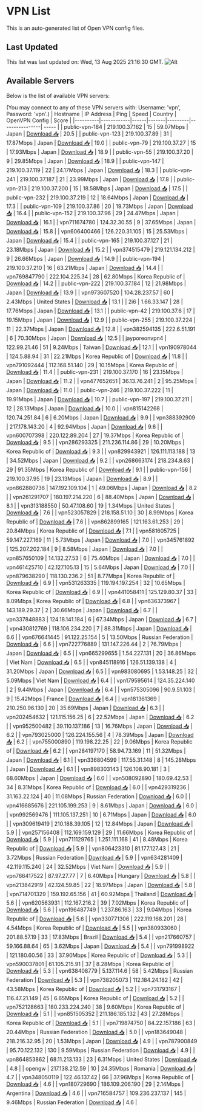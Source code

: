 # VPN List

This is an auto-generated list of Open VPN config files.

## Last Updated

This list was last updated on: Wed, 13 Aug 2025 21:16:30 GMT.
![Alt](https://repobeats.axiom.co/api/embed/186b98318ef1479477931607c1ad7d823f12451f.svg "Repobeats analytics image")

## Available Servers

Below is the list of available VPN servers:

(You may connect to any of these VPN servers with: Username: 'vpn', Password: 'vpn'.)
| Hostname | IP Address | Ping | Speed | Country | OpenVPN Config | Score |
|----------|------------|------|-------|---------|----------------| ----- |
| public-vpn-184 | 219.100.37.162 | 15 | 59.07Mbps | Japan | [Download 📥](./configs/server_0_JP.ovpn) | 20.5 |
| public-vpn-123 | 219.100.37.89 | 31 | 17.87Mbps | Japan | [Download 📥](./configs/server_1_JP.ovpn) | 19.0 |
| public-vpn-79 | 219.100.37.27 | 15 | 17.93Mbps | Japan | [Download 📥](./configs/server_2_JP.ovpn) | 18.9 |
| public-vpn-55 | 219.100.37.20 | 9 | 29.85Mbps | Japan | [Download 📥](./configs/server_3_JP.ovpn) | 18.9 |
| public-vpn-147 | 219.100.37.119 | 22 | 24.17Mbps | Japan | [Download 📥](./configs/server_4_JP.ovpn) | 18.3 |
| public-vpn-241 | 219.100.37.187 | 21 | 23.99Mbps | Japan | [Download 📥](./configs/server_5_JP.ovpn) | 17.8 |
| public-vpn-213 | 219.100.37.200 | 15 | 18.58Mbps | Japan | [Download 📥](./configs/server_6_JP.ovpn) | 17.5 |
| public-vpn-232 | 219.100.37.219 | 12 | 18.64Mbps | Japan | [Download 📥](./configs/server_7_JP.ovpn) | 17.3 |
| public-vpn-109 | 219.100.37.86 | 20 | 19.73Mbps | Japan | [Download 📥](./configs/server_8_JP.ovpn) | 16.4 |
| public-vpn-152 | 219.100.37.96 | 29 | 24.47Mbps | Japan | [Download 📥](./configs/server_9_JP.ovpn) | 16.1 |
| vpn711674780 | 124.32.30.55 | 9 | 37.65Mbps | Japan | [Download 📥](./configs/server_10_JP.ovpn) | 15.8 |
| vpn606400466 | 126.220.31.105 | 15 | 25.53Mbps | Japan | [Download 📥](./configs/server_11_JP.ovpn) | 15.4 |
| public-vpn-165 | 219.100.37.127 | 21 | 23.18Mbps | Japan | [Download 📥](./configs/server_12_JP.ovpn) | 15.2 |
| vpn374515479 | 219.121.134.212 | 9 | 26.66Mbps | Japan | [Download 📥](./configs/server_13_JP.ovpn) | 14.9 |
| public-vpn-194 | 219.100.37.210 | 16 | 63.21Mbps | Japan | [Download 📥](./configs/server_14_JP.ovpn) | 14.4 |
| vpn769847790 | 222.104.225.34 | 28 | 62.80Mbps | Korea Republic of | [Download 📥](./configs/server_15_KR.ovpn) | 14.2 |
| public-vpn-222 | 219.100.37.184 | 12 | 21.98Mbps | Japan | [Download 📥](./configs/server_16_JP.ovpn) | 13.9 |
| vpn973607520 | 104.28.237.57 | 60 | 2.43Mbps | United States | [Download 📥](./configs/server_17_US.ovpn) | 13.1 |
| 2i6 | 1.66.33.147 | 28 | 17.76Mbps | Japan | [Download 📥](./configs/server_18_JP.ovpn) | 13.1 |
| public-vpn-42 | 219.100.37.6 | 17 | 19.15Mbps | Japan | [Download 📥](./configs/server_19_JP.ovpn) | 12.9 |
| public-vpn-255 | 219.100.37.224 | 11 | 22.37Mbps | Japan | [Download 📥](./configs/server_20_JP.ovpn) | 12.8 |
| vpn382594135 | 222.6.51.191 | 6 | 70.30Mbps | Japan | [Download 📥](./configs/server_21_JP.ovpn) | 12.5 |
| jayporeonvpn4 | 122.99.21.46 | 51 | 9.24Mbps | Taiwan | [Download 📥](./configs/server_22_TW.ovpn) | 12.1 |
| vpn190978044 | 124.5.88.94 | 31 | 22.21Mbps | Korea Republic of | [Download 📥](./configs/server_23_KR.ovpn) | 11.8 |
| vpn791092444 | 112.168.51.140 | 29 | 10.15Mbps | Korea Republic of | [Download 📥](./configs/server_24_KR.ovpn) | 11.4 |
| public-vpn-231 | 219.100.37.170 | 16 | 23.15Mbps | Japan | [Download 📥](./configs/server_25_JP.ovpn) | 11.2 |
| vpn477652651 | 36.13.76.241 | 2 | 95.25Mbps | Japan | [Download 📥](./configs/server_26_JP.ovpn) | 11.0 |
| public-vpn-246 | 219.100.37.222 | 11 | 19.91Mbps | Japan | [Download 📥](./configs/server_27_JP.ovpn) | 10.7 |
| public-vpn-197 | 219.100.37.211 | 12 | 28.13Mbps | Japan | [Download 📥](./configs/server_28_JP.ovpn) | 10.0 |
| vpn815142268 | 120.74.251.84 | 6 | 6.20Mbps | Japan | [Download 📥](./configs/server_29_JP.ovpn) | 9.9 |
| vpn388392909 | 217.178.143.20 | 4 | 92.94Mbps | Japan | [Download 📥](./configs/server_30_JP.ovpn) | 9.6 |
| vpn600707398 | 220.122.89.204 | 27 | 19.37Mbps | Korea Republic of | [Download 📥](./configs/server_31_KR.ovpn) | 9.5 |
| vpn286293325 | 211.236.114.86 | 29 | 10.20Mbps | Korea Republic of | [Download 📥](./configs/server_32_KR.ovpn) | 9.3 |
| vpn829943921 | 126.111.113.188 | 13 | 34.52Mbps | Japan | [Download 📥](./configs/server_33_JP.ovpn) | 9.2 |
| vpn268663174 | 218.234.8.63 | 29 | 91.35Mbps | Korea Republic of | [Download 📥](./configs/server_34_KR.ovpn) | 9.1 |
| public-vpn-156 | 219.100.37.95 | 19 | 23.13Mbps | Japan | [Download 📥](./configs/server_35_JP.ovpn) | 8.9 |
| vpn862880736 | 147.192.109.104 | 1 | 49.06Mbps | Japan | [Download 📥](./configs/server_36_JP.ovpn) | 8.2 |
| vpn261291707 | 180.197.214.220 | 6 | 88.40Mbps | Japan | [Download 📥](./configs/server_37_JP.ovpn) | 8.1 |
| vpn313188550 | 50.47.108.60 | 19 | 1.34Mbps | United States | [Download 📥](./configs/server_38_US.ovpn) | 7.6 |
| vpn523057829 | 218.158.51.10 | 30 | 8.99Mbps | Korea Republic of | [Download 📥](./configs/server_39_KR.ovpn) | 7.6 |
| vpn862899165 | 121.163.61.253 | 29 | 20.84Mbps | Korea Republic of | [Download 📥](./configs/server_40_KR.ovpn) | 7.1 |
| vpn581605725 | 59.147.227.169 | 11 | 5.73Mbps | Japan | [Download 📥](./configs/server_41_JP.ovpn) | 7.0 |
| vpn345761892 | 125.207.202.184 | 9 | 8.58Mbps | Japan | [Download 📥](./configs/server_42_JP.ovpn) | 7.0 |
| vpn857650109 | 14.132.27.53 | 6 | 75.40Mbps | Japan | [Download 📥](./configs/server_43_JP.ovpn) | 7.0 |
| vpn461425710 | 42.127.105.13 | 15 | 5.64Mbps | Japan | [Download 📥](./configs/server_44_JP.ovpn) | 7.0 |
| vpn879638290 | 118.130.236.2 | 51 | 8.77Mbps | Korea Republic of | [Download 📥](./configs/server_45_KR.ovpn) | 6.9 |
| vpn531263335 | 119.194.197.254 | 32 | 10.65Mbps | Korea Republic of | [Download 📥](./configs/server_46_KR.ovpn) | 6.9 |
| vpn441058411 | 125.129.80.37 | 33 | 8.09Mbps | Korea Republic of | [Download 📥](./configs/server_47_KR.ovpn) | 6.8 |
| vpn636373967 | 143.189.29.37 | 2 | 30.66Mbps | Japan | [Download 📥](./configs/server_48_JP.ovpn) | 6.7 |
| vpn337848883 | 124.18.141.184 | 6 | 67.34Mbps | Japan | [Download 📥](./configs/server_49_JP.ovpn) | 6.7 |
| vpn430812769 | 118.106.234.220 | 7 | 88.31Mbps | Japan | [Download 📥](./configs/server_50_JP.ovpn) | 6.6 |
| vpn676641445 | 91.122.25.154 | 5 | 13.50Mbps | Russian Federation | [Download 📥](./configs/server_51_RU.ovpn) | 6.6 |
| vpn722776889 | 131.147.226.44 | 2 | 76.79Mbps | Japan | [Download 📥](./configs/server_52_JP.ovpn) | 6.5 |
| vpn665299655 | 1.54.227.131 | 20 | 36.86Mbps | Viet Nam | [Download 📥](./configs/server_53_VN.ovpn) | 6.5 |
| vpn845118916 | 126.51.139.138 | 4 | 31.20Mbps | Japan | [Download 📥](./configs/server_54_JP.ovpn) | 6.5 |
| vpn983080695 | 1.53.148.25 | 32 | 5.09Mbps | Viet Nam | [Download 📥](./configs/server_55_VN.ovpn) | 6.4 |
| vpn179595614 | 124.35.224.140 | 2 | 9.44Mbps | Japan | [Download 📥](./configs/server_56_JP.ovpn) | 6.4 |
| vpn575305096 | 90.9.51.103 | 9 | 15.42Mbps | France | [Download 📥](./configs/server_57_FR.ovpn) | 6.4 |
| vpn181361369 | 210.250.96.130 | 20 | 35.69Mbps | Japan | [Download 📥](./configs/server_58_JP.ovpn) | 6.3 |
| vpn202454632 | 121.115.156.25 | 6 | 22.52Mbps | Japan | [Download 📥](./configs/server_59_JP.ovpn) | 6.2 |
| vpn952500482 | 39.110.137.186 | 13 | 16.76Mbps | Japan | [Download 📥](./configs/server_60_JP.ovpn) | 6.2 |
| vpn793025000 | 126.224.155.56 | 4 | 78.39Mbps | Japan | [Download 📥](./configs/server_61_JP.ovpn) | 6.2 |
| vpn755000890 | 119.198.22.25 | 22 | 9.06Mbps | Korea Republic of | [Download 📥](./configs/server_62_KR.ovpn) | 6.2 |
| vpn284197170 | 58.94.73.169 | 11 | 51.32Mbps | Japan | [Download 📥](./configs/server_63_JP.ovpn) | 6.1 |
| vpn336804599 | 117.55.31.148 | 8 | 145.28Mbps | Japan | [Download 📥](./configs/server_64_JP.ovpn) | 6.1 |
| vpn898303143 | 126.108.90.181 | 3 | 68.60Mbps | Japan | [Download 📥](./configs/server_65_JP.ovpn) | 6.0 |
| vpn508092890 | 180.69.42.53 | 34 | 8.31Mbps | Korea Republic of | [Download 📥](./configs/server_66_KR.ovpn) | 6.0 |
| vpn429319236 | 31.163.22.124 | 40 | 11.08Mbps | Russian Federation | [Download 📥](./configs/server_67_RU.ovpn) | 6.0 |
| vpn416685676 | 221.105.199.253 | 9 | 8.61Mbps | Japan | [Download 📥](./configs/server_68_JP.ovpn) | 6.0 |
| vpn992569476 | 111.105.137.251 | 10 | 6.71Mbps | Japan | [Download 📥](./configs/server_69_JP.ovpn) | 6.0 |
| vpn309619419 | 210.188.39.105 | 12 | 12.84Mbps | Japan | [Download 📥](./configs/server_70_JP.ovpn) | 5.9 |
| vpn257156408 | 112.169.159.129 | 29 | 11.66Mbps | Korea Republic of | [Download 📥](./configs/server_71_KR.ovpn) | 5.9 |
| vpn711129765 | 1.251.111.168 | 41 | 8.48Mbps | Korea Republic of | [Download 📥](./configs/server_72_KR.ovpn) | 5.9 |
| vpn806423310 | 81.177.127.43 | 21 | 3.72Mbps | Russian Federation | [Download 📥](./configs/server_73_RU.ovpn) | 5.9 |
| vpn634281409 | 42.119.115.240 | 24 | 32.52Mbps | Viet Nam | [Download 📥](./configs/server_74_VN.ovpn) | 5.9 |
| vpn766417522 | 87.97.27.77 | 7 | 6.40Mbps | Hungary | [Download 📥](./configs/server_75_HU.ovpn) | 5.8 |
| vpn213842919 | 42.124.59.85 | 22 | 18.97Mbps | Japan | [Download 📥](./configs/server_76_JP.ovpn) | 5.8 |
| vpn714701329 | 159.192.65.156 | 41 | 60.92Mbps | Thailand | [Download 📥](./configs/server_77_TH.ovpn) | 5.6 |
| vpn620563931 | 112.167.216.2 | 39 | 7.02Mbps | Korea Republic of | [Download 📥](./configs/server_78_KR.ovpn) | 5.6 |
| vpn196487749 | 1.237.86.163 | 33 | 9.04Mbps | Korea Republic of | [Download 📥](./configs/server_79_KR.ovpn) | 5.6 |
| vpn330771306 | 222.119.168.201 | 28 | 4.54Mbps | Korea Republic of | [Download 📥](./configs/server_80_KR.ovpn) | 5.5 |
| vpn380933060 | 201.88.57.19 | 33 | 17.83Mbps | Brazil | [Download 📥](./configs/server_81_BR.ovpn) | 5.4 |
| vpn217660757 | 59.166.88.64 | 65 | 3.62Mbps | Japan | [Download 📥](./configs/server_82_JP.ovpn) | 5.4 |
| vpn791998922 | 121.180.60.56 | 33 | 37.90Mbps | Korea Republic of | [Download 📥](./configs/server_83_KR.ovpn) | 5.3 |
| vpn590037801 | 61.105.215.91 | 37 | 8.28Mbps | Korea Republic of | [Download 📥](./configs/server_84_KR.ovpn) | 5.3 |
| vpn638408779 | 5.137.114.6 | 58 | 5.42Mbps | Russian Federation | [Download 📥](./configs/server_85_RU.ovpn) | 5.3 |
| vpn738205073 | 112.184.24.182 | 42 | 43.58Mbps | Korea Republic of | [Download 📥](./configs/server_86_KR.ovpn) | 5.2 |
| vpn731793167 | 116.47.21.149 | 45 | 6.65Mbps | Korea Republic of | [Download 📥](./configs/server_87_KR.ovpn) | 5.2 |
| vpn752128663 | 180.233.224.240 | 38 | 9.60Mbps | Korea Republic of | [Download 📥](./configs/server_88_KR.ovpn) | 5.1 |
| vpn851505352 | 211.186.185.132 | 43 | 27.28Mbps | Korea Republic of | [Download 📥](./configs/server_89_KR.ovpn) | 5.1 |
| vpn719874750 | 84.22.157.186 | 63 | 20.44Mbps | Russian Federation | [Download 📥](./configs/server_90_RU.ovpn) | 5.0 |
| vpn183649048 | 218.216.32.95 | 20 | 1.53Mbps | Japan | [Download 📥](./configs/server_91_JP.ovpn) | 4.9 |
| vpn787900849 | 95.70.122.132 | 130 | 9.59Mbps | Russian Federation | [Download 📥](./configs/server_92_RU.ovpn) | 4.9 |
| vpn864853862 | 68.11.213.133 | 23 | 6.31Mbps | United States | [Download 📥](./configs/server_93_US.ovpn) | 4.8 |
| opengw | 217.138.212.59 | 10 | 24.35Mbps | Romania | [Download 📥](./configs/server_94_RO.ovpn) | 4.7 |
| vpn348050119 | 122.46.137.42 | 66 | 37.96Mbps | Korea Republic of | [Download 📥](./configs/server_95_KR.ovpn) | 4.6 |
| vpn180729690 | 186.109.206.190 | 29 | 2.14Mbps | Argentina | [Download 📥](./configs/server_96_AR.ovpn) | 4.6 |
| vpn716584757 | 109.236.237.137 | 145 | 9.46Mbps | Russian Federation | [Download 📥](./configs/server_97_RU.ovpn) | 4.6 |
